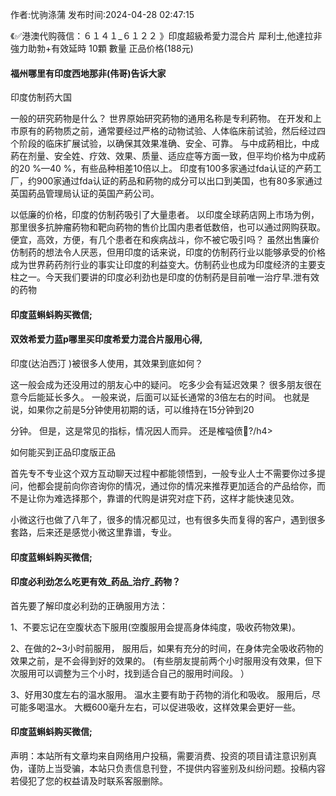 <p>作者:忧驹涤蒲 发布时间:2024-04-28 02:47:15</p>
<p>《✅港澳代购薇信：６１４１_６１２２ 》印度超級希愛力混合片 犀利士,他達拉非 強力助勃+有效延時 10顆 數量 正品价格(188元) </p>
									<h4>福州哪里有印度西地那非(伟哥)告诉大家</h4><p>印度仿制药大国</p><p> 一般的研究葯物是什么？ 世界原始研究葯物的通用名称是专利葯物。 在开发和上市原有的葯物质之前，通常要经过严格的动物试验、人体临床前试验，然后经过四个阶段的临床扩展试验，以确保其效果准确、安全、可靠。 与中成葯相比，中成葯在剂量、安全姓、疗效、效果、质量、适应症等方面一致，但平均价格为中成葯的20 %—40 %，有些品种相差10倍以上。 印度有100多家通过fda认证的产葯工厂，约900家通过fda认证的葯品和葯物的成分可以出口到美国，也有80多家通过英国葯品管理局认证的英国产葯公司。</p><p> 以低廉的价格，印度的仿制药吸引了大量患者。 以印度全球葯店网上市场为例，那里很多抗肿瘤葯物和靶向葯物的售价比国内患者低数倍，也可以通过网购获取。 便宜，高效，方便，有几个患者在和疾病战斗，你不被它吸引吗？ 虽然出售廉价仿制药的想法令人厌恶，但用印度的话来说，印度的仿制药行业以能够承受的价格成为世界葯药剂行业的事实让印度的利益变大。仿制药业也成为印度经济的主要支柱之一。今天我们要讲的印度必利劲也是印度的仿制药是目前唯一治疗早.泄有效的药物</p><p></p><h4>	印度蓝蝌蚪购买微信;</h4><p></p><h4>双效希爱力蓝p哪里买印度希爱力混合片服用心得,</h4><p>印度(达泊西汀 )被很多人使用，其效果到底如何？</p><p>这一般会成为还没用过的朋友心中的疑问。 吃多少会有延迟效果？ 很多朋友很在意今后能延长多久。 一般来说，后面可以延长通常的3倍左右的时间。 也就是说，如果你之前是5分钟使用初期的话，可以维持在15分钟到20</p><p>分钟。 但是，这是常见的指标，情况因人而异。 还是榷嗌偾?/h4><p>如何能买到正品印度版正品</p><p>   首先专不专业这个双方互动聊天过程中都能领悟到，一般专业人士不需要你过多提问，他都会提前向你咨询你的情况，通过你的情况来推荐更加适合的产品给你，而不是让你为难选择那个，靠谱的代购是讲究对症下药，这样才能快速见效。</p><p>  小微这行也做了八年了，很多的情况都见过，也有很多失而复得的客户，遇到很多套路，后来还是感觉小微这里靠谱，专业。</p><p></p><h4>	印度蓝蝌蚪购买微信;</h4><p></p><h4>印度必利劲怎么吃更有效_药品_治疗_药物？</h4><p>首先要了解印度必利劲的正确服用方法：</p><p> 1、不要忘记在空腹状态下服用(空腹服用会提高身体纯度，吸收药物效果)。</p><p> 2、在做的2~3小时前服用， 服用后，如果有充分的时间，在身体完全吸收药物的效果之前，是不会得到好的效果的。 (有些朋友提前两个小时服用没有效果，但下次服用可以调整为三个小时，找到适合自己的服用时间段。 ）</p><p> 3、好用30度左右的温水服用。 温水主要有助于药物的消化和吸收。 服用后，尽可能多喝温水。 大概600毫升左右，可以促进吸收，这样效果会更好一些。</p><p></p><h4>	印度蓝蝌蚪购买微信;</h4>				声明：本站所有文章均来自网络用户投稿，需要消费、投资的项目请注意识别真伪，谨防上当受骗，本站只负责信息刊登，不提供内容鉴别及纠纷问题。投稿内容若侵犯了您的权益请及时联系客服删除。				
